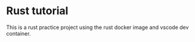 # Rust tutorial
This is a rust practice project using the rust docker image and vscode dev container.
